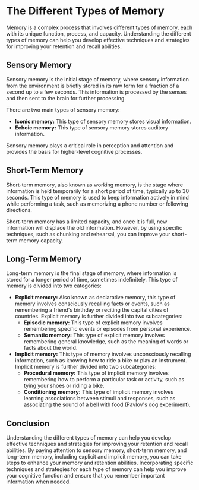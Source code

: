The Different Types of Memory
========================================================================

Memory is a complex process that involves different types of memory, each with its unique function, process, and capacity. Understanding the different types of memory can help you develop effective techniques and strategies for improving your retention and recall abilities.

Sensory Memory
--------------

Sensory memory is the initial stage of memory, where sensory information from the environment is briefly stored in its raw form for a fraction of a second up to a few seconds. This information is processed by the senses and then sent to the brain for further processing.

There are two main types of sensory memory:

* **Iconic memory:** This type of sensory memory stores visual information.
* **Echoic memory:** This type of sensory memory stores auditory information.

Sensory memory plays a critical role in perception and attention and provides the basis for higher-level cognitive processes.

Short-Term Memory
-----------------

Short-term memory, also known as working memory, is the stage where information is held temporarily for a short period of time, typically up to 30 seconds. This type of memory is used to keep information actively in mind while performing a task, such as memorizing a phone number or following directions.

Short-term memory has a limited capacity, and once it is full, new information will displace the old information. However, by using specific techniques, such as chunking and rehearsal, you can improve your short-term memory capacity.

Long-Term Memory
----------------

Long-term memory is the final stage of memory, where information is stored for a longer period of time, sometimes indefinitely. This type of memory is divided into two categories:

* **Explicit memory:** Also known as declarative memory, this type of memory involves consciously recalling facts or events, such as remembering a friend's birthday or reciting the capital cities of countries. Explicit memory is further divided into two subcategories:
  * **Episodic memory:** This type of explicit memory involves remembering specific events or episodes from personal experience.
  * **Semantic memory:** This type of explicit memory involves remembering general knowledge, such as the meaning of words or facts about the world.
* **Implicit memory:** This type of memory involves unconsciously recalling information, such as knowing how to ride a bike or play an instrument. Implicit memory is further divided into two subcategories:
  * **Procedural memory:** This type of implicit memory involves remembering how to perform a particular task or activity, such as tying your shoes or riding a bike.
  * **Conditioning memory:** This type of implicit memory involves learning associations between stimuli and responses, such as associating the sound of a bell with food (Pavlov's dog experiment).

Conclusion
----------

Understanding the different types of memory can help you develop effective techniques and strategies for improving your retention and recall abilities. By paying attention to sensory memory, short-term memory, and long-term memory, including explicit and implicit memory, you can take steps to enhance your memory and retention abilities. Incorporating specific techniques and strategies for each type of memory can help you improve your cognitive function and ensure that you remember important information when needed.
